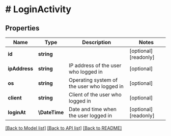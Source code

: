 # # LoginActivity

## Properties

Name | Type | Description | Notes
------------ | ------------- | ------------- | -------------
**id** | **string** |  | [optional] [readonly]
**ipAddress** | **string** | IP address of the user who logged in | [optional]
**os** | **string** | Operating system of the user who logged in | [optional]
**client** | **string** | Client of the user who logged in | [optional]
**loginAt** | **\DateTime** | Date and time when the user logged in | [optional] [readonly]

[[Back to Model list]](../../README.md#models) [[Back to API list]](../../README.md#endpoints) [[Back to README]](../../README.md)
